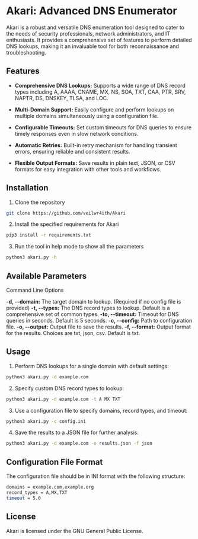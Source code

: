 # Akari: Advanced DNS Enumerator

Akari is a robust and versatile DNS enumeration tool designed to cater to the needs of security professionals, network administrators, and IT enthusiasts. It provides a comprehensive set of features to perform detailed DNS lookups, making it an invaluable tool for both reconnaissance and troubleshooting.

## Features

- **Comprehensive DNS Lookups:** Supports a wide range of DNS record types including A, AAAA, CNAME, MX, NS, SOA, TXT, CAA, PTR, SRV, NAPTR, DS, DNSKEY, TLSA, and LOC.
  
- **Multi-Domain Support:** Easily configure and perform lookups on multiple domains simultaneously using a configuration file.

- **Configurable Timeouts:** Set custom timeouts for DNS queries to ensure timely responses even in slow network conditions.

- **Automatic Retries:** Built-in retry mechanism for handling transient errors, ensuring reliable and consistent results.
  
- **Flexible Output Formats:** Save results in plain text, JSON, or CSV formats for easy integration with other tools and workflows.

## Installation

1. Clone the repository

```bash
git clone https://github.com/veilwr4ith/Akari
```

2. Install the specified requirements for Akari

```bash
pip3 install -r requirements.txt
```

3. Run the tool in help mode to show all the parameters

```bash
python3 akari.py -h
```

## Available Parameters

Command Line Options

**-d, --domain:** The target domain to lookup. (Required if no config file is provided)
**-t, --types:** The DNS record types to lookup. Default is a comprehensive set of common types.
**-to, --timeout:** Timeout for DNS queries in seconds. Default is 5 seconds.
**-c, --config:** Path to configuration file.
**-o, --output:** Output file to save the results.
**-f, --format:** Output format for the results. Choices are txt, json, csv. Default is txt.

## Usage

1. Perform DNS lookups for a single domain with default settings:

```bash
python3 akari.py -d example.com
```

2. Specify custom DNS record types to lookup:

```bash
python3 akari.py -d example.com -t A MX TXT
```

3. Use a configuration file to specify domains, record types, and timeout:

```bash
python3 akari.py -c config.ini
```

4. Save the results to a JSON file for further analysis:

```bash
python3 akari.py -d example.com -o results.json -f json
```

## Configuration File Format

The configuration file should be in INI format with the following structure:

```bash
domains = example.com,example.org
record_types = A,MX,TXT
timeout = 5.0
```

## License

Akari is licensed under the GNU General Public License.





